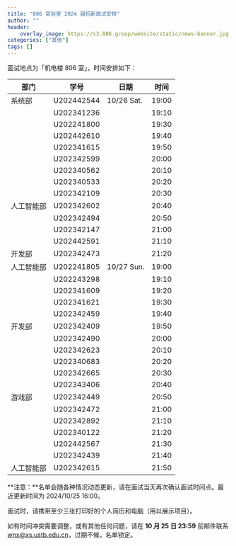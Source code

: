 ```yaml
---
title: "806 实验室 2024 届招新面试安排"
author: ""
header:
    overlay_image: https://s3.806.group/website/static/news-banner.jpg
categories: ["其他"]
tags: []
---
```


面试地点为「机电楼 806 室」，时间安排如下：

| 部门       | 学号       | 日期       | 时间  |
| ---------- | ---------- | ---------- | ----- |
| 系统部     | U202442544 | 10/26 Sat. | 19:00 |
|            | U202341236 |            | 19:10 |
|            | U202241800 |            | 19:30 |
|            | U202442610 |            | 19:40 |
|            | U202341615 |            | 19:50 |
|            | U202342599 |            | 20:00 |
|            | U202340562 |            | 20:10 |
|            | U202340533 |            | 20:20 |
|            | U202342109 |            | 20:30 |
| 人工智能部 | U202342602 |            | 20:40 |
|            | U202342494 |            | 20:50 |
|            | U202342147 |            | 21:00 |
|            | U202442591 |            | 21:10 |
| 开发部     | U202342473 |            | 21:20 |
| 人工智能部 | U202241805 | 10/27 Sun. | 19:00 |
|            | U202243298 |            | 19:10 |
|            | U202341609 |            | 19:20 |
|            | U202341621 |            | 19:30 |
|            | U202342459 |            | 19:40 |
| 开发部     | U202342409 |            | 19:50 |
|            | U202342490 |            | 20:00 |
|            | U202342623 |            | 20:10 |
|            | U202340683 |            | 20:20 |
|            | U202342665 |            | 20:30 |
|            | U202343406 |            | 20:40 |
| 游戏部     | U202342449 |            | 20:50 |
|            | U202342472 |            | 21:00 |
|            | U202342892 |            | 21:10 |
|            | U202340122 |            | 21:20 |
|            | U202442567 |            | 21:30 |
|            | U202342439 |            | 21:40 |
| 人工智能部 | U202342615 |            | 21:50 |

**注意：**名单会随各种情况动态更新，请在面试当天再次确认面试时间点。最近更新时间为 2024/10/25 16:00。

面试时，请携带至少三张打印好的个人简历和电脑（用以展示项目）。

如有时间冲突需要调整，或有其他任何问题，请在 **10 月 25 日 23:59** 前邮件联系 [wnx@xs.ustb.edu.cn](mailto:wnx@xs.ustb.edu.cn)，过期不候，名单锁定。
